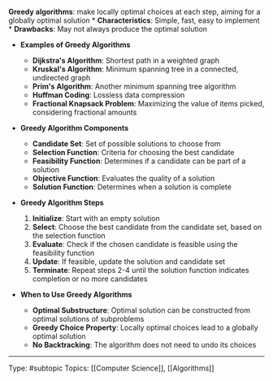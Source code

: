 **Greedy algorithms**: make locally optimal choices at each step, aiming for a globally optimal solution
    * **Characteristics**: Simple, fast, easy to implement
    * **Drawbacks**: May not always produce the optimal solution

* **Examples of Greedy Algorithms**
    * **Dijkstra's Algorithm**: Shortest path in a weighted graph
    * **Kruskal's Algorithm**: Minimum spanning tree in a connected, undirected graph
    * **Prim's Algorithm**: Another minimum spanning tree algorithm
    * **Huffman Coding**: Lossless data compression
    * **Fractional Knapsack Problem**: Maximizing the value of items picked, considering fractional amounts

* **Greedy Algorithm Components**
    * **Candidate Set**: Set of possible solutions to choose from
    * **Selection Function**: Criteria for choosing the best candidate
    * **Feasibility Function**: Determines if a candidate can be part of a solution
    * **Objective Function**: Evaluates the quality of a solution
    * **Solution Function**: Determines when a solution is complete

* **Greedy Algorithm Steps**
    1. **Initialize**: Start with an empty solution
    2. **Select**: Choose the best candidate from the candidate set, based on the selection function
    3. **Evaluate**: Check if the chosen candidate is feasible using the feasibility function
    4. **Update**: If feasible, update the solution and candidate set
    5. **Terminate**: Repeat steps 2-4 until the solution function indicates completion or no more candidates

* **When to Use Greedy Algorithms**
    * **Optimal Substructure**: Optimal solution can be constructed from optimal solutions of subproblems
    * **Greedy Choice Property**: Locally optimal choices lead to a globally optimal solution
    * **No Backtracking**: The algorithm does not need to undo its choices


___
Type: #subtopic 
Topics: [[Computer Science]], [[Algorithms]]

